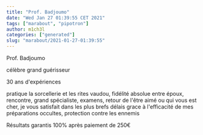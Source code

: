 ```yaml
---
title: "Prof. Badjoumo"
date: "Wed Jan 27 01:39:55 CET 2021"
tags: ["marabout", "pipotron"]
author: m1ch3l
categories: ["generated"]
slug: "marabout/2021-01-27-01:39:55"
---
```


Prof. Badjoumo

célèbre grand guérisseur

30 ans d'expériences

pratique la sorcellerie et les rites vaudou, fidélité absolue entre époux, rencontre, grand spécialiste, examens, retour de l'être aimé ou qui vous est cher, je vous satisfait dans les plus brefs délais grace à l'efficacité de mes préparations occultes, protection contre les ennemis

Résultats garantis 100% après paiement de 250€
